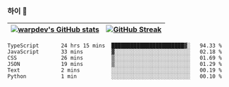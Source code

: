 
### 하이 👋
[![warpdev's GitHub stats](https://github-readme-stats.vercel.app/api?username=warpdev&show_icons=true&theme=vue-dark)](#) |[![GitHub Streak](https://github-readme-streak-stats.herokuapp.com/?user=warpdev&theme=dark)](#)
--- | --- |
<!--START_SECTION:waka-->

```text
TypeScript       24 hrs 15 mins  ███████████████████████▓░   94.33 %
JavaScript       33 mins         ▓░░░░░░░░░░░░░░░░░░░░░░░░   02.18 %
CSS              26 mins         ▒░░░░░░░░░░░░░░░░░░░░░░░░   01.69 %
JSON             19 mins         ▒░░░░░░░░░░░░░░░░░░░░░░░░   01.29 %
Text             2 mins          ░░░░░░░░░░░░░░░░░░░░░░░░░   00.19 %
Python           1 min           ░░░░░░░░░░░░░░░░░░░░░░░░░   00.10 %
```

<!--END_SECTION:waka-->

<!--
**warpdev/warpdev** is a ✨ _special_ ✨ repository because its `README.md` (this file) appears on your GitHub profile.

Here are some ideas to get you started:

- 🔭 I’m currently working on ...
- 🌱 I’m currently learning ...
- 👯 I’m looking to collaborate on ...
- 🤔 I’m looking for help with ...
- 💬 Ask me about ...
- 📫 How to reach me: ...
- 😄 Pronouns: ...
- ⚡ Fun fact: ...
-->
